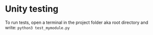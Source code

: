 # Unity testing

To run tests, open a terminal in the project folder aka root directory and write:
<code>python3 test_mymodule.py</code>
